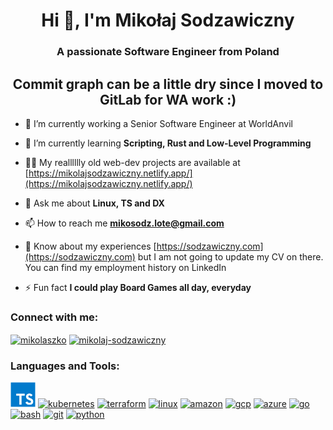 <h1 align="center">Hi 👋, I'm Mikołaj Sodzawiczny</h1>
<h3 align="center">A passionate Software Engineer from Poland</h3>
<h2 align="center">Commit graph can be a little dry since I moved to GitLab for WA work :)</h2>

- 🔭 I’m currently working a Senior Software Engineer at WorldAnvil

- 🌱 I’m currently learning **Scripting, Rust and Low-Level Programming**

- 👨‍💻 My realllllly old web-dev projects are available at [https://mikolajsodzawiczny.netlify.app/](https://mikolajsodzawiczny.netlify.app/)

- 💬 Ask me about **Linux, TS and DX**

- 📫 How to reach me **mikosodz.lote@gmail.com**

- 📄 Know about my experiences [https://sodzawiczny.com](https://sodzawiczny.com) but I am not going to update my CV on there. You can find my employment history on LinkedIn

- ⚡ Fun fact **I could play Board Games all day, everyday**

<h3 align="left">Connect with me:</h3>
<p align="left">
 <a rel="me" href="https://fosstodon.org/@mikolaszko" target="_blank"><img align="center" src="https://upload.wikimedia.org/wikipedia/commons/4/48/Mastodon_Logotype_%28Simple%29.svg" alt="mikolaszko" height="30" width="40" /></a>
<a href="https://linkedin.com/in/mikolaj-sodzawiczny" target="blank"><img align="center" src="https://raw.githubusercontent.com/rahuldkjain/github-profile-readme-generator/master/src/images/icons/Social/linked-in-alt.svg" alt="mikolaj-sodzawiczny" height="30" width="40" /></a>
</p>

<h3 align="left">Languages and Tools:</h3>
<p align="left"> <a href="https://www.typescriptlang.org/" target="_blank" rel="noreferrer"> <img src="https://raw.githubusercontent.com/devicons/devicon/master/icons/typescript/typescript-original.svg" alt="typescript" width="40" height="40"/></a>
<a href="https://kubernetes.io/" target="_blank" rel="noreferrer"> <img src="https://cdn.jsdelivr.net/gh/devicons/devicon/icons/kubernetes/kubernetes-plain-wordmark.svg" alt="kubernetes" width="40" height="40"/></a> 
<a href="https://www.terraform.io/" target="_blank" rel="noreferrer"> <img src="https://cdn.jsdelivr.net/gh/devicons/devicon/icons/terraform/terraform-original.svg"  alt="terraform" width="40" height="40"/></a> 
<a href="https://www.linux.org/?__cf_chl_tk=VKpEdRShsr9iU6DaGrVXgcPgvQcPZ21TQfKkLkNICos-1672164651-0-gaNycGzNCJE" target="_blank" rel="noreferrer"> <img src="https://cdn.jsdelivr.net/gh/devicons/devicon/icons/linux/linux-original.svg"  alt="linux" width="40" height="40"/></a> 
 <a href="https://aws.amazon.com/" target="_blank" rel="noreferrer"> <img src="https://cdn.jsdelivr.net/gh/devicons/devicon/icons/amazonwebservices/amazonwebservices-original.svg"  alt="amazon" width="40" height="40"/></a> 
  <a href="https://cloud.google.com/" target="_blank" rel="noreferrer"> <img src="https://cdn.jsdelivr.net/gh/devicons/devicon/icons/googlecloud/googlecloud-original.svg"  alt="gcp" width="40" height="40"/></a> 
  <a href="https://azure.microsoft.com/en-us/" target="_blank" rel="noreferrer"> <img src="https://cdn.jsdelivr.net/gh/devicons/devicon/icons/azure/azure-original.svg"  alt="azure" width="40" height="40"/></a> 
  <a href="https://go.dev/" target="_blank" rel="noreferrer"> <img src="https://cdn.jsdelivr.net/gh/devicons/devicon/icons/go/go-original.svg"  alt="go" width="40" height="40"/></a> 
  <a href="https://www.gnu.org/software/bash/" target="_blank" rel="noreferrer"> <img src="https://cdn.jsdelivr.net/gh/devicons/devicon/icons/bash/bash-original.svg" alt="bash" width="40" height="40"/></a> 
  <a href="https://git-scm.com/" target="_blank" rel="noreferrer"> <img src="https://cdn.jsdelivr.net/gh/devicons/devicon/icons/git/git-original.svg"  alt="git" width="40" height="40"/></a> 
  <a href="https://www.python.org/" target="_blank" rel="noreferrer"> <img src="https://cdn.jsdelivr.net/gh/devicons/devicon/icons/python/python-original.svg"  alt="python" width="40" height="40"/></a> 
</p>
